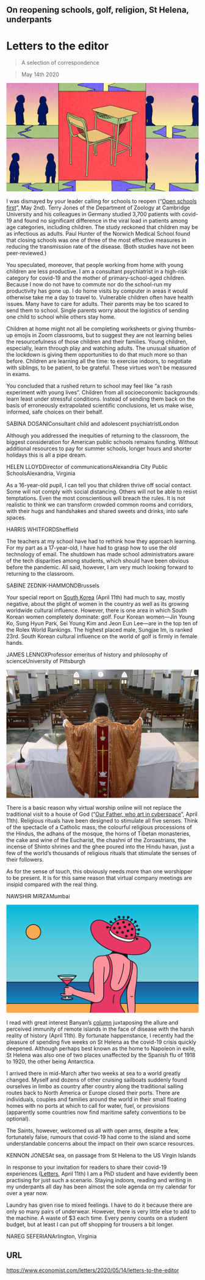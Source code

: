 ## On reopening schools, golf, religion, St Helena, underpants

# Letters to the editor

> A selection of correspondence

> May 14th 2020



![](./images/20200502_IRD001_apple_news.jpg)

I was dismayed by your leader calling for schools to reopen (“[Open schools first](https://www.economist.com//leaders/2020/04/30/when-easing-lockdowns-governments-should-open-schools-first)”, May 2nd). Terry Jones of the Department of Zoology at Cambridge University and his colleagues in Germany studied 3,700 patients with covid-19 and found no significant difference in the viral load in patients among age categories, including children. The study reckoned that children may be as infectious as adults. Paul Hunter of the Norwich Medical School found that closing schools was one of three of the most effective measures in reducing the transmission rate of the disease. (Both studies have not been peer-reviewed.)

You speculated, moreover, that people working from home with young children are less productive. I am a consultant psychiatrist in a high-risk category for covid-19 and the mother of primary-school-aged children. Because I now do not have to commute nor do the school-run my productivity has gone up. I do home visits by computer in areas it would otherwise take me a day to travel to. Vulnerable children often have health issues. Many have to care for adults. Their parents may be too scared to send them to school. Single parents worry about the logistics of sending one child to school while others stay home.

Children at home might not all be completing worksheets or giving thumbs-up emojis in Zoom classrooms, but to suggest they are not learning belies the resourcefulness of those children and their families. Young children, especially, learn through play and watching adults. The unusual situation of the lockdown is giving them opportunities to do that much more so than before. Children are learning all the time: to exercise indoors, to negotiate with siblings, to be patient, to be grateful. These virtues won’t be measured in exams.

You concluded that a rushed return to school may feel like “a rash experiment with young lives”. Children from all socioeconomic backgrounds learn least under stressful conditions. Instead of sending them back on the basis of erroneously extrapolated scientific conclusions, let us make wise, informed, safe choices on their behalf.

SABINA DOSANIConsultant child and adolescent psychiatristLondon

Although you addressed the inequities of returning to the classroom, the biggest consideration for American public schools remains funding. Without additional resources to pay for summer schools, longer hours and shorter holidays this is all a pipe dream.

HELEN LLOYDDirector of communicationsAlexandria City Public SchoolsAlexandria, Virginia

As a 16-year-old pupil, I can tell you that children thrive off social contact. Some will not comply with social distancing. Others will not be able to resist temptations. Even the most conscientious will breach the rules. It is not realistic to think we can transform crowded common rooms and corridors, with their hugs and handshakes and shared sweets and drinks, into safe spaces.

HARRIS WHITFORDSheffield

The teachers at my school have had to rethink how they approach learning. For my part as a 17-year-old, I have had to grasp how to use the old technology of email. The shutdown has made school administrators aware of the tech disparities among students, which should have been obvious before the pandemic. All said, however, I am very much looking forward to returning to the classroom.

SABINE ZEDNIK-HAMMONDBrussels

Your special report on [South Korea](https://www.economist.com//special-report/2020/04/08/south-korea-is-going-through-deep-social-economic-change) (April 11th) had much to say, mostly negative, about the plight of women in the country as well as its growing worldwide cultural influence. However, there is one area in which South Korean women completely dominate: golf. Four Korean women—Jin Young Ko, Sung Hyun Park, Sei Young Kim and Jeon Eun Lee—are in the top ten of the Rolex World Rankings. The highest placed male, Sungjae Im, is ranked 23rd. South Korean cultural influence on the world of golf is firmly in female hands.

JAMES LENNOXProfessor emeritus of history and philosophy of scienceUniversity of Pittsburgh



![](./images/20200411_IRD004_apple_news.jpg)

There is a basic reason why virtual worship online will not replace the traditional visit to a house of God (“[Our Father, who art in cyberspace](https://www.economist.com//international/2020/04/11/churches-turn-to-the-internet-to-reach-their-flocks)”, April 11th). Religious rituals have been designed to stimulate all five senses. Think of the spectacle of a Catholic mass, the colourful religious processions of the Hindus, the adhans of the mosque, the horns of Tibetan monasteries, the cake and wine of the Eucharist, the chashni of the Zoroastrians, the incense of Shinto shrines and the ghee poured into the Hindu havan, just a few of the world’s thousands of religious rituals that stimulate the senses of their followers.

As for the sense of touch, this obviously needs more than one worshipper to be present. It is for this same reason that virtual company meetings are insipid compared with the real thing.

NAWSHIR MIRZAMumbai



![](./images/20200411_ASD001_apple_news.jpg)

I read with great interest Banyan’s [column](https://www.economist.com//asia/2020/04/11/the-eternal-fanciful-allure-of-the-south-pacific) juxtaposing the allure and perceived immunity of remote islands in the face of disease with the harsh reality of history (April 11th). By fortunate happenstance, I recently had the pleasure of spending five weeks on St Helena as the covid-19 crisis quickly deepened. Although perhaps best known as the home to Napoleon in exile, St Helena was also one of two places unaffected by the Spanish flu of 1918 to 1920, the other being Antarctica.

I arrived there in mid-March after two weeks at sea to a world greatly changed. Myself and dozens of other cruising sailboats suddenly found ourselves in limbo as country after country along the traditional sailing routes back to North America or Europe closed their ports. There are individuals, couples and families around the world in their small floating homes with no ports at which to call for water, fuel, or provisions (apparently some countries now find maritime safety conventions to be optional).

The Saints, however, welcomed us all with open arms, despite a few, fortunately false, rumours that covid-19 had come to the island and some understandable concerns about the impact on their own scarce resources.

KENNON JONESAt sea, on passage from St Helena to the US Virgin Islands

In response to your invitation for readers to share their covid-19 experiences ([Letters](https://www.economist.com//letters/2020/04/08/letters-to-the-editor), April 11th) I am a PhD student and have evidently been practising for just such a scenario. Staying indoors, reading and writing in my underpants all day has been almost the sole agenda on my calendar for over a year now.

Laundry has given rise to mixed feelings. I have to do it because there are only so many pairs of underwear. However, there is very little else to add to the machine. A waste of $3 each time. Every penny counts on a student budget, but at least I can put off shopping for trousers a bit longer.

NAREG SEFERIANArlington, Virginia

## URL

https://www.economist.com/letters/2020/05/14/letters-to-the-editor

